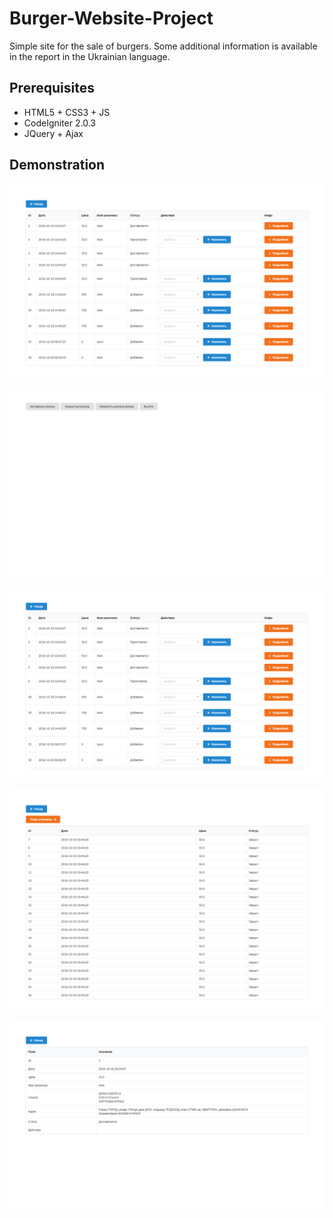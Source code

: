 # Burger-Website-Project

Simple site for the sale of burgers. Some additional information is available in the report in the Ukrainian language.


## Prerequisites

- HTML5 + CSS3 + JS
- CodeIgniter 2.0.3
- JQuery + Ajax


## Demonstration

![Screen Home](https://raw.githubusercontent.com/Voossu/Burger-Website-Project/master/screens/screen_active.png)

![Screen Admins](https://raw.githubusercontent.com/Voossu/Burger-Website-Project/master/screens/screen_admins.png)

![Screen Active](https://raw.githubusercontent.com/Voossu/Burger-Website-Project/master/screens/screen_active.png)

![Screen Closed](https://raw.githubusercontent.com/Voossu/Burger-Website-Project/master/screens/screen_closed.png)

![Screen Order](https://raw.githubusercontent.com/Voossu/Burger-Website-Project/master/screens/screen_order.png)

